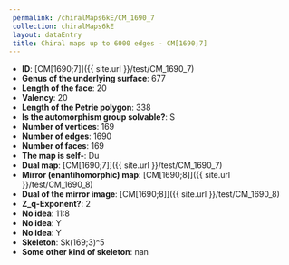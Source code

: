 ```yaml
--- 
 permalink: /chiralMaps6kE/CM_1690_7 
 collection: chiralMaps6kE
 layout: dataEntry
 title: Chiral maps up to 6000 edges - CM[1690;7]
---
```


- **ID**: [CM[1690;7]]({{ site.url }}/test/CM_1690_7)
- **Genus of the underlying surface**: 677
- **Length of the face**: 20
- **Valency**: 20
- **Length of the Petrie polygon**: 338
- **Is the automorphism group solvable?**: S
- **Number of vertices**: 169
- **Number of edges**: 1690
- **Number of faces**: 169
- **The map is self-**: Du
- **Dual map**: [CM[1690;7]]({{ site.url }}/test/CM_1690_7)
- **Mirror (enantihomorphic) map**: [CM[1690;8]]({{ site.url }}/test/CM_1690_8)
- **Dual of the mirror image**: [CM[1690;8]]({{ site.url }}/test/CM_1690_8)
- **Z_q-Exponent?**: 2
- **No idea**:  11:8
- **No idea**: Y
- **No idea**: Y
- **Skeleton**: Sk(169;3)^5
- **Some other kind of skeleton**: nan
